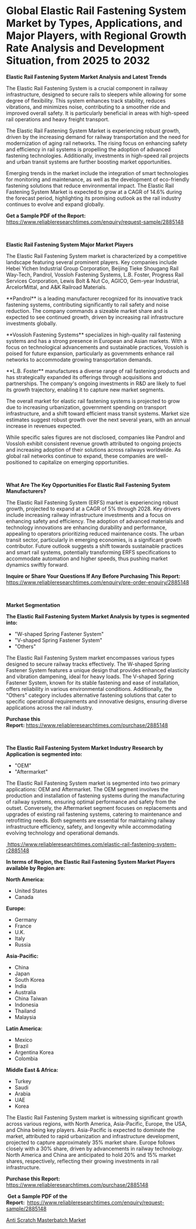 <p><h1>Global Elastic Rail Fastening System Market by Types, Applications, and Major Players, with Regional Growth Rate Analysis and Development Situation, from 2025 to 2032</h1></p><p><strong>Elastic Rail Fastening System Market Analysis and Latest Trends</strong></p>
<p><p>The Elastic Rail Fastening System is a crucial component in railway infrastructure, designed to secure rails to sleepers while allowing for some degree of flexibility. This system enhances track stability, reduces vibrations, and minimizes noise, contributing to a smoother ride and improved overall safety. It is particularly beneficial in areas with high-speed rail operations and heavy freight transport.</p><p>The Elastic Rail Fastening System Market is experiencing robust growth, driven by the increasing demand for railway transportation and the need for modernization of aging rail networks. The rising focus on enhancing safety and efficiency in rail systems is propelling the adoption of advanced fastening technologies. Additionally, investments in high-speed rail projects and urban transit systems are further boosting market opportunities.</p><p>Emerging trends in the market include the integration of smart technologies for monitoring and maintenance, as well as the development of eco-friendly fastening solutions that reduce environmental impact. The Elastic Rail Fastening System Market is expected to grow at a CAGR of 14.6% during the forecast period, highlighting its promising outlook as the rail industry continues to evolve and expand globally.</p></p>
<p><strong>Get a Sample PDF of the Report:&nbsp;</strong> <a href="https://www.reliableresearchtimes.com/enquiry/request-sample/2885148?utm_campaign=2643&utm_medium=2&utm_source=Github&utm_content=ia&utm_term=13032025&utm_id=elastic-rail-fastening-system">https://www.reliableresearchtimes.com/enquiry/request-sample/2885148</a></p>
<p>&nbsp;</p>
<p><strong>Elastic Rail Fastening System Major Market Players</strong></p>
<p><p>The Elastic Rail Fastening System market is characterized by a competitive landscape featuring several prominent players. Key companies include Hebei Yichen Industrial Group Corporation, Beijing Tieke Shougang Rail Way-Tech, Pandrol, Vossloh Fastening Systems, L.B. Foster, Progress Rail Services Corporation, Lewis Bolt & Nut Co, AGICO, Gem-year Industrial, ArcelorMittal, and A&K Railroad Materials.</p><p>**Pandrol** is a leading manufacturer recognized for its innovative track fastening systems, contributing significantly to rail safety and noise reduction. The company commands a sizeable market share and is expected to see continued growth, driven by increasing rail infrastructure investments globally. </p><p>**Vossloh Fastening Systems** specializes in high-quality rail fastening systems and has a strong presence in European and Asian markets. With a focus on technological advancements and sustainable practices, Vossloh is poised for future expansion, particularly as governments enhance rail networks to accommodate growing transportation demands.</p><p>**L.B. Foster** manufactures a diverse range of rail fastening products and has strategically expanded its offerings through acquisitions and partnerships. The company's ongoing investments in R&D are likely to fuel its growth trajectory, enabling it to capture new market segments.</p><p>The overall market for elastic rail fastening systems is projected to grow due to increasing urbanization, government spending on transport infrastructure, and a shift toward efficient mass transit systems. Market size estimates suggest robust growth over the next several years, with an annual increase in revenues expected.</p><p>While specific sales figures are not disclosed, companies like Pandrol and Vossloh exhibit consistent revenue growth attributed to ongoing projects and increasing adoption of their solutions across railways worldwide. As global rail networks continue to expand, these companies are well-positioned to capitalize on emerging opportunities.</p></p>
<p>&nbsp;</p>
<p><strong>What Are The Key Opportunities For Elastic Rail Fastening System Manufacturers?</strong></p>
<p><p>The Elastic Rail Fastening System (ERFS) market is experiencing robust growth, projected to expand at a CAGR of 5% through 2028. Key drivers include increasing railway infrastructure investments and a focus on enhancing safety and efficiency. The adoption of advanced materials and technology innovations are enhancing durability and performance, appealing to operators prioritizing reduced maintenance costs. The urban transit sector, particularly in emerging economies, is a significant growth contributor. Future outlook suggests a shift towards sustainable practices and smart rail systems, potentially transforming ERFS specifications to accommodate automation and higher speeds, thus pushing market dynamics swiftly forward.</p></p>
<p><strong>Inquire or Share Your Questions If Any Before Purchasing This Report:</strong> <a href="https://www.reliableresearchtimes.com/enquiry/pre-order-enquiry/2885148?utm_campaign=2643&utm_medium=2&utm_source=Github&utm_content=ia&utm_term=13032025&utm_id=elastic-rail-fastening-system">https://www.reliableresearchtimes.com/enquiry/pre-order-enquiry/2885148</a></p>
<p>&nbsp;</p>
<p><strong>Market Segmentation</strong></p>
<p><strong>The Elastic Rail Fastening System Market Analysis by types is segmented into:</strong></p>
<p><ul><li>"W-shaped Spring Fastener System"</li><li>"V-shaped Spring Fastener System"</li><li>"Others"</li></ul></p>
<p><p>The Elastic Rail Fastening System market encompasses various types designed to secure railway tracks effectively. The W-shaped Spring Fastener System features a unique design that provides enhanced elasticity and vibration dampening, ideal for heavy loads. The V-shaped Spring Fastener System, known for its stable fastening and ease of installation, offers reliability in various environmental conditions. Additionally, the "Others" category includes alternative fastening solutions that cater to specific operational requirements and innovative designs, ensuring diverse applications across the rail industry.</p></p>
<p><strong>Purchase this Report:&nbsp;</strong><a href="https://www.reliableresearchtimes.com/purchase/2885148?utm_campaign=2643&utm_medium=2&utm_source=Github&utm_content=ia&utm_term=13032025&utm_id=elastic-rail-fastening-system">https://www.reliableresearchtimes.com/purchase/2885148</a></p>
<p>&nbsp;</p>
<p><strong>The Elastic Rail Fastening System Market Industry Research by Application is segmented into:</strong></p>
<p><ul><li>"OEM"</li><li>"Aftermarket"</li></ul></p>
<p><p>The Elastic Rail Fastening System market is segmented into two primary applications: OEM and Aftermarket. The OEM segment involves the production and installation of fastening systems during the manufacturing of railway systems, ensuring optimal performance and safety from the outset. Conversely, the Aftermarket segment focuses on replacements and upgrades of existing rail fastening systems, catering to maintenance and retrofitting needs. Both segments are essential for maintaining railway infrastructure efficiency, safety, and longevity while accommodating evolving technology and operational demands.</p></p>
<p><a href="https://www.reliableresearchtimes.com/elastic-rail-fastening-system-r2885148?utm_campaign=2643&utm_medium=2&utm_source=Github&utm_content=ia&utm_term=13032025&utm_id=elastic-rail-fastening-system">&nbsp;https://www.reliableresearchtimes.com/elastic-rail-fastening-system-r2885148</a></p>
<p><strong>In terms of Region, the Elastic Rail Fastening System Market Players available by Region are:</strong></p>
<p>
    <p> <strong> North America: </strong>
        <ul>
            <li>United States</li>
            <li>Canada</li>
        </ul>
        </p> 
    <p> <strong> Europe: </strong>
        <ul>
            <li>Germany</li>
            <li>France</li>
            <li>U.K.</li>
            <li>Italy</li>
            <li>Russia</li>
        </ul>
        </p> 
    <p> <strong> Asia-Pacific: </strong>
        <ul>
            <li>China</li>
            <li>Japan</li>
            <li>South Korea</li>
            <li>India</li>
            <li>Australia</li>
            <li>China Taiwan</li>
            <li>Indonesia</li>
            <li>Thailand</li>
            <li>Malaysia</li>
        </ul>
        </p> 
    <p> <strong> Latin America: </strong>
        <ul>
            <li>Mexico</li>
            <li>Brazil</li>
            <li>Argentina Korea</li>
            <li>Colombia</li>
        </ul>
        </p> 
    <p> <strong> Middle East & Africa: </strong>
        <ul>
            <li>Turkey</li>
            <li>Saudi</li>
            <li>Arabia</li>
            <li>UAE</li>
            <li>Korea</li>
        </ul>
    </p>
    </p>
<p><p>The Elastic Rail Fastening System market is witnessing significant growth across various regions, with North America, Asia-Pacific, Europe, the USA, and China being key players. Asia-Pacific is expected to dominate the market, attributed to rapid urbanization and infrastructure development, projected to capture approximately 35% market share. Europe follows closely with a 30% share, driven by advancements in railway technology. North America and China are anticipated to hold 20% and 15% market shares, respectively, reflecting their growing investments in rail infrastructure.</p></p>
<p><strong>Purchase this Report: </strong><a href="https://www.reliableresearchtimes.com/purchase/2885148?utm_campaign=2643&utm_medium=2&utm_source=Github&utm_content=ia&utm_term=13032025&utm_id=elastic-rail-fastening-system">https://www.reliableresearchtimes.com/purchase/2885148</a></p>
<p>&nbsp;<strong>Get a Sample PDF of the Report:&nbsp;&nbsp;</strong><a href="https://www.reliableresearchtimes.com/enquiry/request-sample/2885148?utm_campaign=2643&utm_medium=2&utm_source=Github&utm_content=ia&utm_term=13032025&utm_id=elastic-rail-fastening-system">https://www.reliableresearchtimes.com/enquiry/request-sample/2885148</a></p>
<p><strong></strong></p>
<p><p><a href="https://github.com/krinerstormy331/Market-Research-Report-List-1/blob/main/anti-scratch-masterbatch-market.md?utm_campaign=2643&utm_medium=2&utm_source=Github&utm_content=ia&utm_term=13032025&utm_id=elastic-rail-fastening-system">Anti Scratch Masterbatch Market</a></p></p>